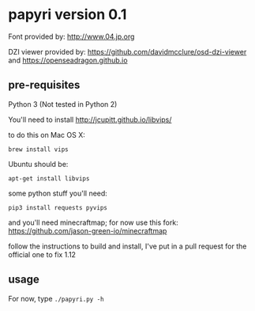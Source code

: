 # papyri version 0.1


Font provided by: http://www.04.jp.org

DZI viewer provided by: https://github.com/davidmcclure/osd-dzi-viewer and https://openseadragon.github.io

## pre-requisites

Python 3 (Not tested in Python 2)

You'll need to install http://jcupitt.github.io/libvips/

to do this on Mac OS X:

    brew install vips

Ubuntu should be:

    apt-get install libvips

some python stuff you'll need:

    pip3 install requests pyvips

and you'll need minecraftmap; for now use this fork: https://github.com/jason-green-io/minecraftmap

follow the instructions to build and install, I've put in a pull request for the official one to fix 1.12

## usage

For now, type `./papyri.py -h`

